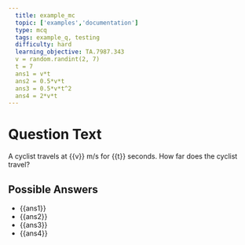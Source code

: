 ```yaml
---
  title: example_mc  
  topic: ['examples','documentation']
  type: mcq
  tags: example_q, testing
  difficulty: hard
  learning_objective: TA.7987.343
  v = random.randint(2, 7)  
  t = 7
  ans1 = v*t
  ans2 = 0.5*v*t
  ans3 = 0.5*v*t^2
  ans4 = 2*v*t
---
```


# Question Text

A cyclist travels at {{v}} m/s for {{t}} seconds.
How far does the cyclist travel?

## Possible Answers
- {{ans1}}
- {{ans2}}
- {{ans3}}
- {{ans4}}

